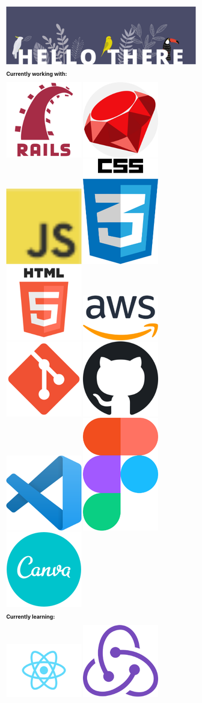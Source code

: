 ![](images/banner.png)

**Currently working with:**

<img src="images/rails.png" alt="rails" width="200"/>
<img src="images/ruby.png" alt="ruby" width="200"/>
<img src="images/javascript.png" alt="JS" width="200"/>
<img src="images/css3.png" alt="CSS" width="200"/>
<img src="images/html.png" alt="HTML" width="200"/>
<img src="images/aws.png" alt="AWS" width="200"/>
<img src="images/git.png" alt="Git" width="200"/>
<img src="images/github.png" alt="Github" width="200"/>
<img src="images/vscode.png" alt="VScode" width="200"/>
<img src="images/figma.svg" alt="Figma" width="200"/>
<img src="images/canva.png" alt="Canva" width="200"/>

**Currently learning:**


<img src="images/react.png" alt="React" width="200"/>
<img src="images/redux.png" alt="Redux" width="200"/>